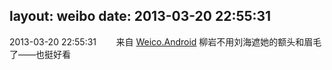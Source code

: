 layout: weibo
date: 2013-03-20 22:55:31
---
2013-03-20 22:55:31  &nbsp;&nbsp;&nbsp;&nbsp;&nbsp;&nbsp; 来自 <a href="http://app.weibo.com/t/feed/l4RWD" rel="nofollow">Weico.Android</a>
柳岩不用刘海遮她的额头和眉毛了——也挺好看 ​​​

